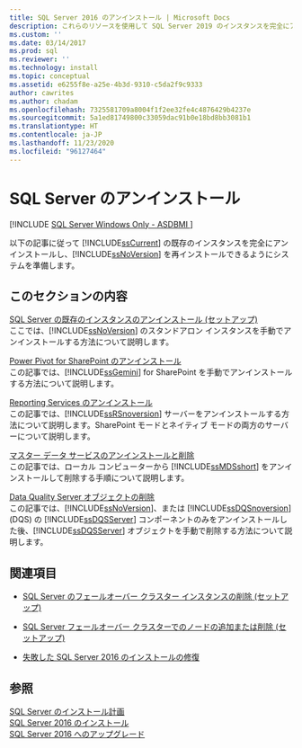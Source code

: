 ```yaml
---
title: SQL Server 2016 のアンインストール | Microsoft Docs
description: これらのリソースを使用して SQL Server 2019 のインスタンスを完全にアンインストールし、SQL Server を再インストールできるようにシステムを準備します。
ms.custom: ''
ms.date: 03/14/2017
ms.prod: sql
ms.reviewer: ''
ms.technology: install
ms.topic: conceptual
ms.assetid: e6255f8e-a25e-4b3d-9310-c5da2f9c9333
author: cawrites
ms.author: chadam
ms.openlocfilehash: 7325581709a8004f1f2ee32fe4c4876429b4237e
ms.sourcegitcommit: 5a1ed81749800c33059dac91b0e18bd8bb3081b1
ms.translationtype: HT
ms.contentlocale: ja-JP
ms.lasthandoff: 11/23/2020
ms.locfileid: "96127464"
---
```

# <a name="uninstall-sql-server"></a>SQL Server のアンインストール 
[!INCLUDE [SQL Server Windows Only - ASDBMI ](../../includes/applies-to-version/sql-windows-only-asdbmi.md)]

  以下の記事に従って [!INCLUDE[ssCurrent](../../includes/sscurrent-md.md)] の既存のインスタンスを完全にアンインストールし、[!INCLUDE[ssNoVersion](../../includes/ssnoversion-md.md)] を再インストールできるようにシステムを準備します。  
  
## <a name="in-this-section"></a>このセクションの内容  
 [SQL Server の既存のインスタンスのアンインストール &#40;セットアップ&#41;](../../sql-server/install/uninstall-an-existing-instance-of-sql-server-setup.md)  
 ここでは、[!INCLUDE[ssNoVersion](../../includes/ssnoversion-md.md)] のスタンドアロン インスタンスを手動でアンインストールする方法について説明します。  
  
 [Power Pivot for SharePoint のアンインストール](../../sql-server/install/uninstall-power-pivot-for-sharepoint.md)  
 この記事では、[!INCLUDE[ssGemini](../../includes/ssgemini-md.md)] for SharePoint を手動でアンインストールする方法について説明します。  
  
 [Reporting Services のアンインストール](../../sql-server/install/uninstall-reporting-services.md)  
 この記事では、[!INCLUDE[ssRSnoversion](../../includes/ssrsnoversion-md.md)] サーバーをアンインストールする方法について説明します。SharePoint モードとネイティブ モードの両方のサーバーについて説明します。  
  
 [マスター データ サービスのアンインストールと削除](../../sql-server/install/uninstall-and-remove-master-data-services.md)  
 この記事では、ローカル コンピューターから [!INCLUDE[ssMDSshort](../../includes/ssmdsshort-md.md)] をアンインストールして削除する手順について説明します。  
  
 [Data Quality Server オブジェクトの削除](../../sql-server/install/remove-data-quality-server-objects.md)  
 この記事では、[!INCLUDE[ssNoVersion](../../includes/ssnoversion-md.md)]、または [!INCLUDE[ssDQSnoversion](../../includes/ssdqsnoversion-md.md)] (DQS) の [!INCLUDE[ssDQSServer](../../includes/ssdqsserver-md.md)] コンポーネントのみをアンインストールした後、[!INCLUDE[ssDQSServer](../../includes/ssdqsserver-md.md)] オブジェクトを手動で削除する方法について説明します。  
  
## <a name="related-sections"></a>関連項目  
  
-   [SQL Server のフェールオーバー クラスター インスタンスの削除 &#40;セットアップ&#41;](../../sql-server/failover-clusters/install/remove-a-sql-server-failover-cluster-instance-setup.md)  
  
-   [SQL Server フェールオーバー クラスターでのノードの追加または削除 &#40;セットアップ&#41;](../../sql-server/failover-clusters/install/add-or-remove-nodes-in-a-sql-server-failover-cluster-setup.md)  
  
-   [失敗した SQL Server 2016 のインストールの修復](../../database-engine/install-windows/repair-a-failed-sql-server-installation.md)  
  
## <a name="see-also"></a>参照  
 [SQL Server のインストール計画](../../sql-server/install/planning-a-sql-server-installation.md)   
 [SQL Server 2016 のインストール](../../database-engine/install-windows/install-sql-server.md)   
 [SQL Server 2016 へのアップグレード](../../database-engine/install-windows/upgrade-sql-server.md)  
  
  
